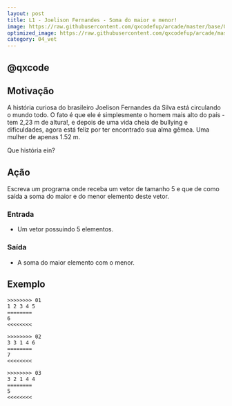 ```yaml
---
layout: post
title: L1 - Joelison Fernandes - Soma do maior e menor!
image: https://raw.githubusercontent.com/qxcodefup/arcade/master/base/060/__capa.jpg
optimized_image: https://raw.githubusercontent.com/qxcodefup/arcade/master/.indexer/thumbs/060/Readme.jpg
category: 04_vet
---
```

<!-- DON'T EDIT THIS FILE, GENERATED BY SCRIPT -->
<!-- DON'T EDIT THIS FILE, GENERATED BY SCRIPT -->
<!-- DON'T EDIT THIS FILE, GENERATED BY SCRIPT -->
<!-- DON'T EDIT THIS FILE, GENERATED BY SCRIPT -->
<!-- DON'T EDIT THIS FILE, GENERATED BY SCRIPT -->
## @qxcode



## Motivação

A história curiosa do brasileiro Joelison Fernandes da Silva está circulando o mundo todo. O fato é que ele é simplesmente o homem mais alto do país - tem 2,23 m de altura!, e depois de uma vida cheia de bullying e dificuldades, agora está feliz por ter encontrado sua alma gêmea. Uma mulher de apenas 1.52 m.

Que história ein?

## Ação

Escreva um programa onde receba um vetor de tamanho 5 e que de como saída a soma do maior e do menor elemento deste vetor.

### Entrada

*   Um vetor possuindo 5 elementos.

### Saída

*   A soma do maior elemento com o menor.

## Exemplo

```
>>>>>>>> 01
1 2 3 4 5
========
6
<<<<<<<<

>>>>>>>> 02
3 3 1 4 6
========
7
<<<<<<<<

>>>>>>>> 03
3 2 1 4 4
========
5
<<<<<<<<
```


